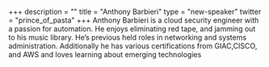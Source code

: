 +++
description = ""
title = "Anthony Barbieri"
type = "new-speaker"
twitter = "prince_of_pasta"
+++
Anthony Barbieri is a cloud security engineer with a passion for automation. He enjoys eliminating red tape, and jamming out to his music library. He’s previous held roles in networking and systems administration. Additionally he has various certifications from GIAC,CISCO, and AWS and loves learning about emerging technologies